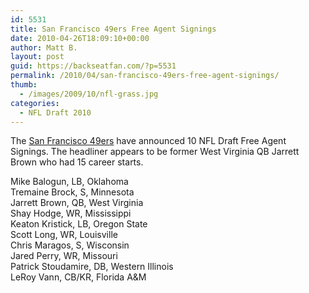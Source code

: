 ```yaml
---
id: 5531
title: San Francisco 49ers Free Agent Signings
date: 2010-04-26T18:09:10+00:00
author: Matt B.
layout: post
guid: https://backseatfan.com/?p=5531
permalink: /2010/04/san-francisco-49ers-free-agent-signings/
thumb:
  - /images/2009/10/nfl-grass.jpg
categories:
  - NFL Draft 2010
---
```


<div class="entry">
  <p>
    The <a href="https://www.49ers.com/news-and-events/article-2/49ers-Announce-Undrafted-Free-Agents/4caad3df-6632-449a-b314-e32989752165">San Francisco 49ers</a> have announced 10 NFL Draft Free Agent Signings. The headliner appears to be former West Virginia QB Jarrett Brown who had 15 career starts.
  </p>

  <p>
    Mike Balogun, LB, Oklahoma<br /> Tremaine Brock, S, Minnesota<br /> Jarrett Brown, QB, West Virginia<br /> Shay Hodge, WR, Mississippi<br /> Keaton Kristick, LB, Oregon State<br /> Scott Long, WR, Louisville<br /> Chris Maragos, S, Wisconsin<br /> Jared Perry, WR, Missouri<br /> Patrick Stoudamire, DB, Western Illinois<br /> LeRoy Vann, CB/KR, Florida A&M
  </p>
</div>
